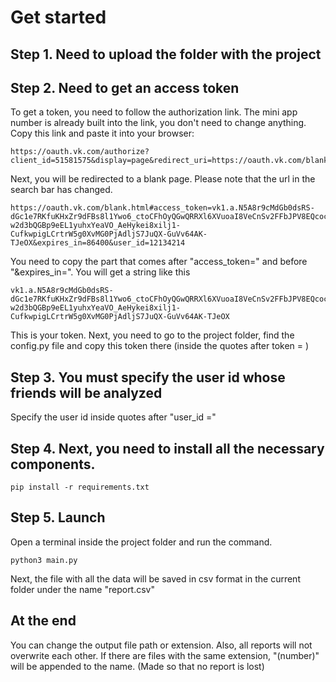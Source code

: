 # Get started #

## Step 1. Need to upload the folder with the project ##

## Step 2. Need to get an access token
To get a token, you need to follow the authorization link. The mini app number is already built into the link, you don't 
need to change anything.
Copy this link and paste it into your browser:

    https://oauth.vk.com/authorize?client_id=51581575&display=page&redirect_uri=https://oauth.vk.com/blank.html&scope=friends&response_type=token&v=5.52

Next, you will be redirected to a blank page. Please note that the url in the search bar has changed.

    https://oauth.vk.com/blank.html#access_token=vk1.a.N5A8r9cMdGb0dsRS-dGc1e7RKfuKHxZr9dFBs8l1Ywo6_ctoCFhOyQGwQRRXl6XVuoaI8VeCnSv2FFbJPV8EQcocpJQR54jiuIych8cy-w2d3bQGBp9eEL1yuhxYeaVO_AeHykei8xilj1-CufkwpigLCrtrW5g0XvMG0PjAdljS7JuQX-GuVv64AK-TJeOX&expires_in=86400&user_id=12134214

You need to copy the part that comes after "access_token=" and before "&expires_in=". You will get a string like this

    vk1.a.N5A8r9cMdGb0dsRS-dGc1e7RKfuKHxZr9dFBs8l1Ywo6_ctoCFhOyQGwQRRXl6XVuoaI8VeCnSv2FFbJPV8EQcocpJQR54jiuIych8cy-w2d3bQGBp9eEL1yuhxYeaVO_AeHykei8xilj1-CufkwpigLCrtrW5g0XvMG0PjAdljS7JuQX-GuVv64AK-TJeOX

This is your token. Next, you need to go to the project folder, find the config.py file and copy this token there (inside the quotes after token = )

## Step 3. You must specify the user id whose friends will be analyzed ##

Specify the user id inside quotes after "user_id ="

## Step 4. Next, you need to install all the necessary components. ##

    pip install -r requirements.txt
    

## Step 5. Launch ##

Open a terminal inside the project folder and run the command.
    
    python3 main.py

Next, the file with all the data will be saved in csv format in the current folder under the name "report.csv"

## At the end ##
You can change the output file path or extension. Also, all reports will not overwrite each other. If there are files with the same extension, "(number)" will be appended to the name. (Made so that no report is lost)